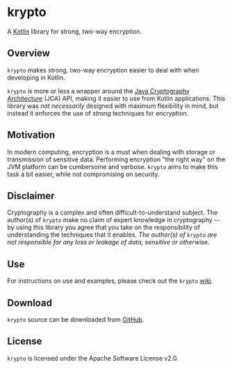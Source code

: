 # krypto
A [Kotlin](https://kotlinlang.org/) library for strong, two-way encryption.

## Overview
`krypto` makes strong, two-way encryption easier to deal with when developing in Kotlin.

`krypto` is more or less a wrapper around the
[Java Cryptography Architecture](http://docs.oracle.com/javase/8/docs/technotes/guides/security/crypto/CryptoSpec.html)
(JCA) API, making it easier to use from Kotlin applications.
This library was _not necessarily_ designed with maximum flexibility in mind,
but instead it enforces the use of _strong_ techniques for encryption.

## Motivation ##
In modern computing, encryption is a must when dealing with storage or transmission of sensitive data.
Performing encryption "the right way" on the JVM platform can be cumbersome and verbose.
`krypto` aims to make this task a bit easier, while not compromising on security.

## Disclaimer ##
Cryptography is a complex and often difficult-to-understand subject.
The author(s) of `krypto` make no claim of expert knowledge in cryptography --
by using this library you agree that you take on the responsibility of understanding the techniques that
it enables.
_The author(s) of `krypto` are not responsible for any loss or leakage of data, sensitive or otherwise._

## Use ##
For instructions on use and examples, please check out the `krypto` [wiki](https://github.com/rs3vans/krypto/wiki).

## Download ##
`krypto` source can be downloaded from [GitHub](https://github.com/rs3vans/krypto).

## License
`krypto` is licensed under the Apache Software License v2.0.

